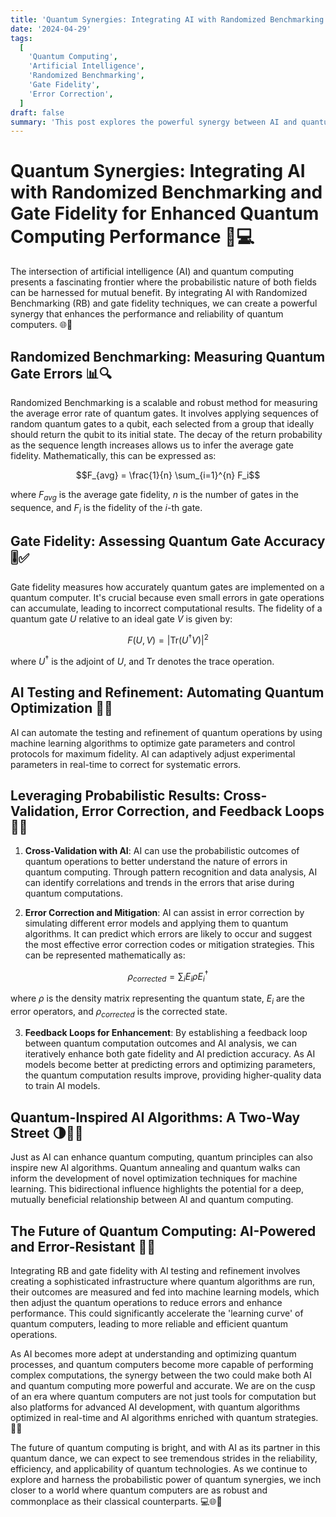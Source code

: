 ```yaml
---
title: 'Quantum Synergies: Integrating AI with Randomized Benchmarking and Gate Fidelity for Enhanced Quantum Computing Performance 🧠💻'
date: '2024-04-29'
tags:
  [
    'Quantum Computing',
    'Artificial Intelligence',
    'Randomized Benchmarking',
    'Gate Fidelity',
    'Error Correction',
  ]
draft: false
summary: 'This post explores the powerful synergy between AI and quantum computing, focusing on how AI can enhance Randomized Benchmarking and gate fidelity. By leveraging the probabilistic nature of both fields, we can create a feedback loop that iteratively improves quantum performance and AI prediction accuracy.'
---
```


# Quantum Synergies: Integrating AI with Randomized Benchmarking and Gate Fidelity for Enhanced Quantum Computing Performance 🧠💻

The intersection of artificial intelligence (AI) and quantum computing presents a fascinating frontier where the probabilistic nature of both fields can be harnessed for mutual benefit. By integrating AI with Randomized Benchmarking (RB) and gate fidelity techniques, we can create a powerful synergy that enhances the performance and reliability of quantum computers. 🌐🚀

## Randomized Benchmarking: Measuring Quantum Gate Errors 📊🔍

Randomized Benchmarking is a scalable and robust method for measuring the average error rate of quantum gates. It involves applying sequences of random quantum gates to a qubit, each selected from a group that ideally should return the qubit to its initial state. The decay of the return probability as the sequence length increases allows us to infer the average gate fidelity. Mathematically, this can be expressed as:

$$F_{avg} = \frac{1}{n} \sum_{i=1}^{n} F_i$$

where $F_{avg}$ is the average gate fidelity, $n$ is the number of gates in the sequence, and $F_i$ is the fidelity of the $i$-th gate.

## Gate Fidelity: Assessing Quantum Gate Accuracy 🎚️✅

Gate fidelity measures how accurately quantum gates are implemented on a quantum computer. It's crucial because even small errors in gate operations can accumulate, leading to incorrect computational results. The fidelity of a quantum gate $U$ relative to an ideal gate $V$ is given by:

$$F(U, V) = \left| \text{Tr}(U^\dagger V) \right|^2$$

where $U^\dagger$ is the adjoint of $U$, and $\text{Tr}$ denotes the trace operation.

## AI Testing and Refinement: Automating Quantum Optimization 🤖🔧

AI can automate the testing and refinement of quantum operations by using machine learning algorithms to optimize gate parameters and control protocols for maximum fidelity. AI can adaptively adjust experimental parameters in real-time to correct for systematic errors.

## Leveraging Probabilistic Results: Cross-Validation, Error Correction, and Feedback Loops 🎲🔄

1. **Cross-Validation with AI**: AI can use the probabilistic outcomes of quantum operations to better understand the nature of errors in quantum computing. Through pattern recognition and data analysis, AI can identify correlations and trends in the errors that arise during quantum computations.

2. **Error Correction and Mitigation**: AI can assist in error correction by simulating different error models and applying them to quantum algorithms. It can predict which errors are likely to occur and suggest the most effective error correction codes or mitigation strategies. This can be represented mathematically as:

$$\rho_{corrected} = \sum_{i} E_i \rho E_i^\dagger$$

where $\rho$ is the density matrix representing the quantum state, $E_i$ are the error operators, and $\rho_{corrected}$ is the corrected state.

3. **Feedback Loops for Enhancement**: By establishing a feedback loop between quantum computation outcomes and AI analysis, we can iteratively enhance both gate fidelity and AI prediction accuracy. As AI models become better at predicting errors and optimizing parameters, the quantum computation results improve, providing higher-quality data to train AI models.

## Quantum-Inspired AI Algorithms: A Two-Way Street 🌗🚶‍♂️

Just as AI can enhance quantum computing, quantum principles can also inspire new AI algorithms. Quantum annealing and quantum walks can inform the development of novel optimization techniques for machine learning. This bidirectional influence highlights the potential for a deep, mutually beneficial relationship between AI and quantum computing.

## The Future of Quantum Computing: AI-Powered and Error-Resistant 🔮💪

Integrating RB and gate fidelity with AI testing and refinement involves creating a sophisticated infrastructure where quantum algorithms are run, their outcomes are measured and fed into machine learning models, which then adjust the quantum operations to reduce errors and enhance performance. This could significantly accelerate the 'learning curve' of quantum computers, leading to more reliable and efficient quantum operations.

As AI becomes more adept at understanding and optimizing quantum processes, and quantum computers become more capable of performing complex computations, the synergy between the two could make both AI and quantum computing more powerful and accurate. We are on the cusp of an era where quantum computers are not just tools for computation but also platforms for advanced AI development, with quantum algorithms optimized in real-time and AI algorithms enriched with quantum strategies. 🚀🌌

The future of quantum computing is bright, and with AI as its partner in this quantum dance, we can expect to see tremendous strides in the reliability, efficiency, and applicability of quantum technologies. As we continue to explore and harness the probabilistic power of quantum synergies, we inch closer to a world where quantum computers are as robust and commonplace as their classical counterparts. 💻🌐🌟
